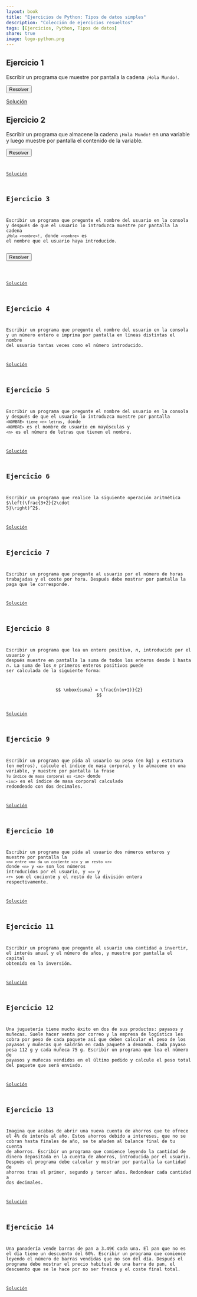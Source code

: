 ```yaml
---
layout: book
title: "Ejercicios de Python: Tipos de datos simples"
description: "Colección de ejercicios resueltos"
tags: [Ejercicios, Python, Tipos de datos]
share: true
image: logo-python.png
---
```


<!-- Datacamp light-->
<script async type="text/javascript" src="https://cdn.datacamp.com/dcl-react-dev.js.gz"></script>

## Ejercicio 1

Escribir un programa que muestre por pantalla la cadena `¡Hola Mundo!`.

<div><button class="resolution">Resolver</button></div>
<div data-datacamp-exercise data-lang="python" id="solution" style="display: none">

  <code data-type="sample-code">
    # Mostrar por pantalla la cadena "¡Hola mundo!"

  </code>

  <code data-type="solution">
  # Mostrar por pantalla la cadena "¡Hola mundo!"
  print("¡Hola mundo!")
  </code>
  
  <code data-type="sct">

  Ex().multi(
    check_function("print"),
    has_output("¡Hola mundo!", pattern = False)
  )
  success_msg("¡Correcto!")
  </code>
  
  <div data-type="hint">
    Usa la función <code>print</code> para mostrar cadenas por pantalla.
  </div>
</div>

<a href="https://colab.research.google.com/github/asalber/asalber.github.io/blob/master/python/ejercicios/soluciones/tipos-datos/ejercicio1.ipynb" class="btn btn-info">Solución</a>

## Ejercicio 2

Escribir un programa que almacene la cadena `¡Hola Mundo!` en una variable y luego muestre por pantalla el contenido de la variable.

<div><button class="resolution">Resolver</button></div>
<div data-datacamp-exercise data-lang="python" id="solution" style="display: none">

  <code data-type="sample-code">
    # Guardar la cadena "¡Hola mundo!" en la variable a

    # Mostrar por pantalla contenido de la variable a

  </code>

  <code data-type="solution">
    # Guardar la cadena "¡Hola mundo!" en la variable a
    a = "¡Hola mundo!"

    # Mostrar por pantalla contenido de la variable a  
    print(a)
    </code>
  
  <code data-type="sct">
    Ex().multi(
      check_object("a").has_equal_value(),
      check_function("print"),
      has_output("¡Hola mundo!", pattern = False)
    )
    success_msg("¡Correcto!")
  </code>
  
  <div data-type="hint">
    Usa el símbolo `=` para asignar un valor a una variable y la función <code>print</code> para mostrar el contenido de la variable por pantalla.
  </div>
</div>


<a href="https://colab.research.google.com/github/asalber/asalber.github.io/blob/master/python/ejercicios/soluciones/tipos-datos/ejercicio2.ipynb" class="btn btn-info">Solución</a>

## Ejercicio 3

Escribir un programa que pregunte el nombre del usuario en la consola y después de que el usuario lo introduzca muestre por pantalla la cadena `¡Hola <nombre>!`, donde `<nombre>` es el nombre que el usuario haya introducido.

<div><button class="resolution">Resolver</button></div>
<div data-datacamp-exercise data-lang="python" id="solution" style="display: none">

<code data-type="pre-exercise-code">
    import sys
    from io import StringIO
    sys.stdin = StringIO("input\n")
    del sys
</code>

  <code data-type="sample-code">
    # Preguntar el nombre del usuario y guardarlo en la variable nombre

    # Mostrar por pantalla el saludo con el nombre

  </code>

  <code data-type="solution">
    # Preguntar el nombre del usuario y guardarlo en la variable nombre
    nombre = input("¿Cómo te llamas?")
    # Mostrar por pantalla el saludo con el nombre
    print("Hola " + nombre + "!")
  </code>
  
  <code data-type="sct">
    Ex().multi(
      check_function("input"),
      check_object("nombre"),
      check_function("print"),
      has_output("¡Hola \w+!")
    )
    success_msg("¡Correcto!")
  </code>
  
  <div data-type="hint">
    Usa la función <code>input</code> para leer una cadena desde la terminal, el símbolo `=` para asignar la cadena a la variable y la función <code>print</code> para mostrar el saludo por pantalla.
  </div>
</div>

<a href="https://colab.research.google.com/github/asalber/asalber.github.io/blob/master/python/ejercicios/soluciones/tipos-datos/ejercicio3.ipynb" class="btn btn-info">Solución</a>

## Ejercicio 4

Escribir un programa que pregunte el nombre del usuario en la consola y un número entero e imprima por pantalla en líneas distintas el nombre del usuario tantas veces como el número introducido.

<a href="https://colab.research.google.com/github/asalber/asalber.github.io/blob/master/python/ejercicios/soluciones/tipos-datos/ejercicio4.ipynb" class="btn btn-info">Solución</a>

## Ejercicio 5

Escribir un programa que pregunte el nombre del usuario en la consola y después de que el usuario lo introduzca muestre por pantalla `<NOMBRE> tiene <n> letras`, donde `<NOMBRE>` es el nombre de usuario en mayúsculas y `<n>` es el número de letras que tienen el nombre.

<a href="https://colab.research.google.com/github/asalber/asalber.github.io/blob/master/python/ejercicios/soluciones/tipos-datos/ejercicio5.ipynb" class="btn btn-info">Solución</a>

## Ejercicio 6

Escribir un programa que realice la siguiente operación aritmética $\left(\frac{3+2}{2\cdot 5}\right)^2$.

<a href="https://colab.research.google.com/github/asalber/asalber.github.io/blob/master/python/ejercicios/soluciones/tipos-datos/ejercicio6.ipynb" class="btn btn-info">Solución</a>

## Ejercicio 7

Escribir un programa que pregunte al usuario por el número de horas trabajadas y el coste por hora.
Después debe mostrar por pantalla la paga que le corresponde.

<a href="https://colab.research.google.com/github/asalber/asalber.github.io/blob/master/python/ejercicios/soluciones/tipos-datos/ejercicio7.ipynb" class="btn btn-info">Solución</a>

## Ejercicio 8

Escribir un programa que lea un entero positivo, $n$, introducido por el usuario y después muestre en pantalla la suma de todos los enteros desde 1 hasta $n$.
La suma de los $n$ primeros enteros positivos puede ser calculada de la siguiente forma:

$$ \mbox{suma} = \frac{n(n+1)}{2} $$

<a href="https://colab.research.google.com/github/asalber/asalber.github.io/blob/master/python/ejercicios/soluciones/tipos-datos/ejercicio7.ipynb" class="btn btn-info">Solución</a>

## Ejercicio 9

Escribir un programa que pida al usuario su peso (en kg) y estatura (en metros), calcule el índice de masa corporal y lo almacene en una variable, y muestre por pantalla la frase `Tu índice de masa corporal es <imc>` donde `<imc>` es el índice de masa corporal calculado redondeado con dos decimales.

<a href="https://colab.research.google.com/github/asalber/asalber.github.io/blob/master/python/ejercicios/soluciones/tipos-datos/ejercicio9.ipynb" class="btn btn-info">Solución</a>

## Ejercicio 10

Escribir un programa que pida al usuario dos números enteros y muestre por pantalla la `<n> entre <m> da un cociente <c> y un resto <r>` donde `<n>` y `<m>` son los números introducidos por el usuario, y `<c>` y `<r>` son el cociente y el resto de la división entera respectivamente.

<a href="https://colab.research.google.com/github/asalber/asalber.github.io/blob/master/python/ejercicios/soluciones/tipos-datos/ejercicio10.ipynb" class="btn btn-info">Solución</a>

## Ejercicio 11

Escribir un programa que pregunte al usuario una cantidad a invertir, el interés anual y el número de años, y muestre por pantalla el capital obtenido en la inversión.

<a href="https://colab.research.google.com/github/asalber/asalber.github.io/blob/master/python/ejercicios/soluciones/tipos-datos/ejercicio11.ipynb" class="btn btn-info">Solución</a>

## Ejercicio 12

Una juguetería tiene mucho éxito en dos de sus productos: payasos y muñecas.
Suele hacer venta por correo y la empresa de logística les cobra por peso de cada paquete así que deben calcular el peso de los payasos y muñecas que saldrán en cada paquete a demanda. Cada payaso pesa 112 g y cada muñeca 75 g.
Escribir un programa que lea el número de payasos y muñecas vendidos en el último pedido y calcule el peso total del paquete que será enviado.

<a href="https://colab.research.google.com/github/asalber/asalber.github.io/blob/master/python/ejercicios/soluciones/tipos-datos/ejercicio12.ipynb" class="btn btn-info">Solución</a>

## Ejercicio 13

Imagina que acabas de abrir una nueva cuenta de ahorros que te ofrece el 4% de interés al año. Estos ahorros debido a intereses, que no se cobran hasta finales de año, se te añaden al balance final de tu cuenta de ahorros.
Escribir un programa que comience leyendo la cantidad de dinero depositada en la cuenta de ahorros, introducida por el usuario. Después el programa debe calcular y mostrar por pantalla la cantidad de ahorros tras el primer, segundo y tercer años.
Redondear cada cantidad a dos decimales.  

<a href="https://colab.research.google.com/github/asalber/asalber.github.io/blob/master/python/ejercicios/soluciones/tipos-datos/ejercicio13.ipynb" class="btn btn-info">Solución</a>

## Ejercicio 14

Una panadería vende barras de pan a 3.49€ cada una. El pan que no es el día tiene un descuento del 60%.
Escribir un programa que comience leyendo el número de barras vendidas que no son del día. Después el programa debe mostrar el precio habitual de una barra de pan, el descuento que se le hace por no ser fresca y el coste final total.

<a href="https://colab.research.google.com/github/asalber/asalber.github.io/blob/master/python/ejercicios/soluciones/tipos-datos/ejercicio14.ipynb" class="btn btn-info">Solución</a>
